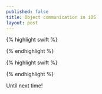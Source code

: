 ```yaml
---
published: false
title: Object communication in iOS
layout: post
---
```



{% highlight swift %}

{% endhighlight %}




{% highlight swift %}

{% endhighlight %}

Until next time!